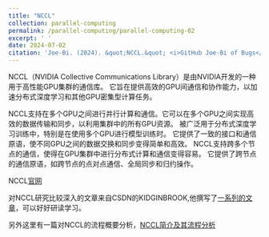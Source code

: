 ```yaml
---
title: "NCCL"
collection: parallel-computing
permalink: /parallel-computing/parallel-computing-02
excerpt: ' '
date: 2024-07-02
citation: 'Joe-Bi. (2024). &quot;NCCL.&quot; <i>GitHub Joe-Bi of Bugs</i>'
---
```

   
NCCL（NVIDIA Collective Communications Library）是由NVIDIA开发的一种用于高性能GPU集群的通信库。
它旨在提供高效的GPU间通信和协作能力，以加速分布式深度学习和其他GPU密集型计算任务。

NCCL支持在多个GPU之间进行并行计算和通信。它可以在多个GPU之间实现高效的数据传输和同步，以利用集群中的所有GPU资源。
被广泛用于分布式深度学习训练中，特别是在使用多个GPU进行模型训练时。
它提供了一致的接口和通信原语，使不同GPU之间的数据交换和同步变得简单和高效。
NCCL支持跨多个节点的通信，使得在GPU集群中进行分布式计算和通信变得容易。
它提供了跨节点的通信原语，如跨节点的点对点通信、全局同步和归约操作。

NCCL[官网](https://developer.nvidia.com/nccl)

对NCCL研究比较深入的文章来自CSDN的KIDGINBROOK,他撰写了[一系列的文章](https://blog.csdn.net/kidgin7439/category_11998768.html)，可以好好研读学习。

另外这里有一篇对NCCL的流程概要分析，[NCCL简介及其流程分析](https://www.ctyun.cn/developer/article/464868577030213)


